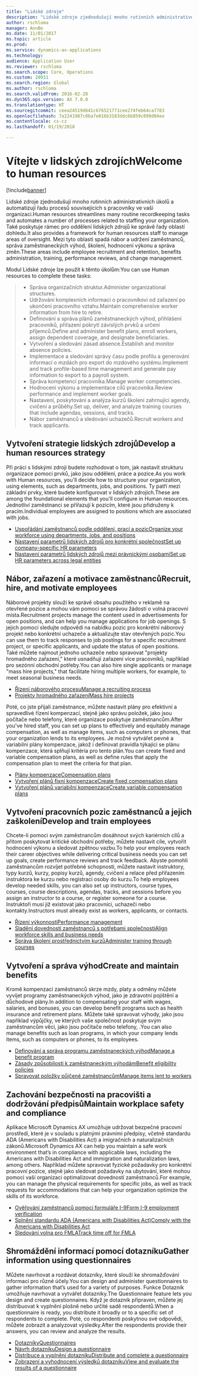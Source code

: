 ```yaml
---
title: "Lidské zdroje"
description: "Lidské zdroje zjednodušují mnoho rutinních administrativních úkolů a automatizují řadu procesů souvisejících s pracovníky ve vaší organizaci. Také poskytuje rámec pro oddělení lidských zdrojů ke správě řady oblastí dohledu. Mezi tyto oblasti spadá nábor a udržení zaměstnanců, správa zaměstnaneckých výhod, školení, hodnocení výkonu a správa změn."
author: rschloma
manager: AnnBe
ms.date: 11/01/2017
ms.topic: article
ms.prod: 
ms.service: dynamics-ax-applications
ms.technology: 
audience: Application User
ms.reviewer: rschloma
ms.search.scope: Core, Operations
ms.custom: 20931
ms.search.region: Global
ms.author: rschloma
ms.search.validFrom: 2016-02-28
ms.dyn365.ops.version: AX 7.0.0
ms.translationtype: HT
ms.sourcegitcommit: ceea24519d641c676521771cee274feb64ca7783
ms.openlocfilehash: 7a2241987c0ba7e016b3183ddc6b859c099d04ee
ms.contentlocale: cs-cz
ms.lasthandoff: 01/19/2018

---
```


# <a name="welcome-to-human-resources"></a><span data-ttu-id="8beb7-105">Vítejte v lidských zdrojích</span><span class="sxs-lookup"><span data-stu-id="8beb7-105">Welcome to human resources</span></span>

[!include[banner](../includes/banner.md)]

<span data-ttu-id="8beb7-106">Lidské zdroje zjednodušují mnoho rutinních administrativních úkolů a automatizují řadu procesů souvisejících s pracovníky ve vaší organizaci.</span><span class="sxs-lookup"><span data-stu-id="8beb7-106">Human resources streamlines many routine recordkeeping tasks and automates a number of processes related to staffing your organization.</span></span> <span data-ttu-id="8beb7-107">Také poskytuje rámec pro oddělení lidských zdrojů ke správě řady oblastí dohledu.</span><span class="sxs-lookup"><span data-stu-id="8beb7-107">It also provides a framework for human resources staff to manage areas of oversight.</span></span> <span data-ttu-id="8beb7-108">Mezi tyto oblasti spadá nábor a udržení zaměstnanců, správa zaměstnaneckých výhod, školení, hodnocení výkonu a správa změn.</span><span class="sxs-lookup"><span data-stu-id="8beb7-108">These areas include employee recruitment and retention, benefits administration, training, performance reviews, and change management.</span></span>

<span data-ttu-id="8beb7-109">Modul Lidské zdroje lze použít k těmto úkolům:</span><span class="sxs-lookup"><span data-stu-id="8beb7-109">You can use Human resources to complete these tasks:</span></span>

> + <span data-ttu-id="8beb7-110">Správa organizačních struktur.</span><span class="sxs-lookup"><span data-stu-id="8beb7-110">Administer organizational structures.</span></span>
> + <span data-ttu-id="8beb7-111">Udržování komplexních informací o pracovníkovi od zařazení po ukončení pracovního vztahu.</span><span class="sxs-lookup"><span data-stu-id="8beb7-111">Maintain comprehensive worker information from hire to retire.</span></span>
> + <span data-ttu-id="8beb7-112">Definování a správa plánů zaměstnaneckých výhod, přihlášení pracovníků, přiřazení pokrytí závislých prvků a určení příjemců.</span><span class="sxs-lookup"><span data-stu-id="8beb7-112">Define and administer benefit plans, enroll workers, assign dependent coverage, and designate beneficiaries.</span></span>
> + <span data-ttu-id="8beb7-113">Vytvoření a sledování zásad absence.</span><span class="sxs-lookup"><span data-stu-id="8beb7-113">Establish and monitor absence policies.</span></span>
> + <span data-ttu-id="8beb7-114">Implementace a sledování správy času podle profilu a generování informací o mzdách pro export do mzdového systému.</span><span class="sxs-lookup"><span data-stu-id="8beb7-114">Implement and track profile-based time management and generate pay information to export to a payroll system.</span></span>
> + <span data-ttu-id="8beb7-115">Správa kompetencí pracovníka.</span><span class="sxs-lookup"><span data-stu-id="8beb7-115">Manage worker competencies.</span></span>
> + <span data-ttu-id="8beb7-116">Hodnocení výkonu a implementace cílů pracovníka.</span><span class="sxs-lookup"><span data-stu-id="8beb7-116">Review performance and implement worker goals.</span></span>
> + <span data-ttu-id="8beb7-117">Nastavení, poskytování a analýza kurzů školení zahrnující agendy, cvičení a průběhy.</span><span class="sxs-lookup"><span data-stu-id="8beb7-117">Set up, deliver, and analyze training courses that include agendas, sessions, and tracks.</span></span>
> + <span data-ttu-id="8beb7-118">Nábor zaměstnanců a sledování uchazečů.</span><span class="sxs-lookup"><span data-stu-id="8beb7-118">Recruit workers and track applicants.</span></span>

<a name="develop-a-human-resources-strategy"></a><span data-ttu-id="8beb7-119">Vytvoření strategie lidských zdrojů</span><span class="sxs-lookup"><span data-stu-id="8beb7-119">Develop a human resources strategy</span></span>
---------------------------------------------------------

<span data-ttu-id="8beb7-120">Při práci s lidskými zdroji budete rozhodovat o tom, jak nastavit strukturu organizace pomocí prvků, jako jsou oddělení, práce a pozice.</span><span class="sxs-lookup"><span data-stu-id="8beb7-120">As you work with Human resources, you'll decide how to structure your organization, using elements, such as departments, jobs, and positions.</span></span> <span data-ttu-id="8beb7-121">Ty patří mezi základní prvky, které budete konfigurovat v lidských zdrojích.</span><span class="sxs-lookup"><span data-stu-id="8beb7-121">These are among the foundational elements that you'll configure in Human resources.</span></span> <span data-ttu-id="8beb7-122">Jednotliví zaměstnanci se přiřazují k pozicím, které jsou přidruženy k pracím.</span><span class="sxs-lookup"><span data-stu-id="8beb7-122">Individual employees are assigned to positions which are associated with jobs.</span></span>

-   [<span data-ttu-id="8beb7-123">Uspořádání zaměstnanců podle oddělení, prací a pozic</span><span class="sxs-lookup"><span data-stu-id="8beb7-123">Organize your workforce using departments, jobs, and positions</span></span>](../../talent/departments-jobs-positions.md)
-   [<span data-ttu-id="8beb7-124">Nastavení parametrů lidských zdrojů pro konkrétní společnost</span><span class="sxs-lookup"><span data-stu-id="8beb7-124">Set up company-specific HR parameters</span></span>](../../talent/set-up-company-specific-hr-parameters.md)
-   [<span data-ttu-id="8beb7-125">Nastavení parametrů lidských zdrojů mezi právnickými osobami</span><span class="sxs-lookup"><span data-stu-id="8beb7-125">Set up HR parameters across legal entities</span></span>](../../talent/set-up-hr-parameters-across-legal-entities.md) 

## <a name="recruit-hire-and-motivate-employees"></a><span data-ttu-id="8beb7-126">Nábor, zařazení a motivace zaměstnanců</span><span class="sxs-lookup"><span data-stu-id="8beb7-126">Recruit, hire, and motivate employees</span></span>

<span data-ttu-id="8beb7-127">Náborové projekty slouží ke správě obsahu použitého v reklamě na otevřené pozice a mohou vám pomoci se správou žádostí o volná pracovní místa.</span><span class="sxs-lookup"><span data-stu-id="8beb7-127">Recruitment projects manage the content used in advertisements for open positions, and can help you manage applications for job openings.</span></span> <span data-ttu-id="8beb7-128">S jejich pomocí sledujte odpovědi na nabídku pozic pro konkrétní náborový projekt nebo konkrétní uchazeče a aktualizujte stav otevřených pozic.</span><span class="sxs-lookup"><span data-stu-id="8beb7-128">You can use them to track responses to job postings for a specific recruitment project, or specific applicants, and update the status of open positions.</span></span> <span data-ttu-id="8beb7-129">Také můžete najmout jednoho uchazeče nebo spravovat "projekty hromadného zařazení," které usnadňují zařazení více pracovníků, například pro sezónní obchodní potřeby.</span><span class="sxs-lookup"><span data-stu-id="8beb7-129">You can also hire single applicants or manage "mass hire projects," that facilitate hiring multiple workers, for example, to meet seasonal business needs.</span></span>

-   [<span data-ttu-id="8beb7-130">Řízení náborového procesu</span><span class="sxs-lookup"><span data-stu-id="8beb7-130">Manage a recruiting process</span></span>](manage-recruiting-process.md)
-   [<span data-ttu-id="8beb7-131">Projekty hromadného zařazení</span><span class="sxs-lookup"><span data-stu-id="8beb7-131">Mass hire projects</span></span>](mass-hire-projects.md) 

<span data-ttu-id="8beb7-132">Poté, co jste přijali zaměstnance, můžete nastavit plány pro efektivní a spravedlivé řízení kompenzací, stejně jako správu položek, jako jsou počítače nebo telefony, které organizace poskytuje zaměstnancům.</span><span class="sxs-lookup"><span data-stu-id="8beb7-132">After you've hired staff, you can set up plans to effectively and equitably manage compensation, as well as manage items, such as computers or phones, that your organization lends to its employees.</span></span> <span data-ttu-id="8beb7-133">Je možné vytvářet pevné a variabilní plány kompenzace, jakož i definovat pravidla týkající se plánu kompenzace, která splňují kritéria pro tento plán.</span><span class="sxs-lookup"><span data-stu-id="8beb7-133">You can create fixed and variable compensation plans, as well as define rules that apply the compensation plan to meet the criteria for that plan.</span></span>

-   [<span data-ttu-id="8beb7-134">Plány kompenzace</span><span class="sxs-lookup"><span data-stu-id="8beb7-134">Compensation plans</span></span>](../../talent/compensation-plans.md)
-   [<span data-ttu-id="8beb7-135">Vytvoření plánů fixní kompenzace</span><span class="sxs-lookup"><span data-stu-id="8beb7-135">Create fixed compensation plans</span></span>](../../talent/create-fixed-compensation-plans.md)
-   [<span data-ttu-id="8beb7-136">Vytvoření plánů variabilní kompenzace</span><span class="sxs-lookup"><span data-stu-id="8beb7-136">Create variable compensation plans</span></span>](../../talent/create-variable-compensation-plans.md)

## <a name="develop-and-train-employees"></a><span data-ttu-id="8beb7-137">Vytvoření pracovních pozic zaměstnanců a jejich zaškolení</span><span class="sxs-lookup"><span data-stu-id="8beb7-137">Develop and train employees</span></span>

<span data-ttu-id="8beb7-138">Chcete-li pomoci svým zaměstnancům dosáhnout svých kariérních cílů a přitom poskytovat kritické obchodní potřeby, můžete nastavit cíle, vytvořit hodnocení výkonu a sledovat zpětnou vazbu.</span><span class="sxs-lookup"><span data-stu-id="8beb7-138">To help your employees reach their career objectives while delivering critical business needs you can set up goals, create performance reviews and track feedback.</span></span> <span data-ttu-id="8beb7-139">Abyste pomohli zaměstnancům rozvíjet potřebné schopnosti, můžete nastavit instruktory, typy kurzů, kurzy, popisy kurzů, agendy, cvičení a relace před přiřazením instruktora ke kurzu nebo registrací osoby do kurzu.</span><span class="sxs-lookup"><span data-stu-id="8beb7-139">To help employees develop needed skills, you can also set up instructors, course types, courses, course descriptions, agendas, tracks, and sessions before you assign an instructor to a course, or register someone for a course.</span></span> <span data-ttu-id="8beb7-140">Instruktoři musí již existovat jako pracovníci, uchazeči nebo kontakty.</span><span class="sxs-lookup"><span data-stu-id="8beb7-140">Instructors must already exist as workers, applicants, or contacts.</span></span>

-   [<span data-ttu-id="8beb7-141">Řízení výkonnosti</span><span class="sxs-lookup"><span data-stu-id="8beb7-141">Performance management</span></span>](../../talent/performance-management-overview.md)
-   [<span data-ttu-id="8beb7-142">Sladění dovedností zaměstnanců s potřebami společnosti</span><span class="sxs-lookup"><span data-stu-id="8beb7-142">Align workforce skills and business needs</span></span>](../../talent/skills.md)
-   [<span data-ttu-id="8beb7-143">Správa školení prostřednictvím kurzů</span><span class="sxs-lookup"><span data-stu-id="8beb7-143">Administer training through courses</span></span>](../../talent/courses.md)

## <a name="create-and-maintain-benefits"></a><span data-ttu-id="8beb7-144">Vytvoření a správa výhod</span><span class="sxs-lookup"><span data-stu-id="8beb7-144">Create and maintain benefits</span></span>

<span data-ttu-id="8beb7-145">Kromě kompenzací zaměstnanců skrze mzdy, platy a odměny můžete vyvíjet programy zaměstnaneckých výhod, jako je zdravotní pojištění a důchodové plány.</span><span class="sxs-lookup"><span data-stu-id="8beb7-145">In addition to compensating your staff with wages, salaries, and bonuses, you can develop benefit programs such as health insurance and retirement plans.</span></span> <span data-ttu-id="8beb7-146">Můžete také spravovat výhody, jako jsou například výpůjčky, ve kterých vaše společnost poskytuje svým zaměstnancům věci, jako jsou počítače nebo telefony, .</span><span class="sxs-lookup"><span data-stu-id="8beb7-146">You can also manage benefits such as loan programs, in which your company lends items, such as computers or phones, to its employees.</span></span>

-   [<span data-ttu-id="8beb7-147">Definování a správa programu zaměstnaneckých výhod</span><span class="sxs-lookup"><span data-stu-id="8beb7-147">Manage a benefit program</span></span>](../../talent/manage-benefit-program.md)
-   [<span data-ttu-id="8beb7-148">Zásady způsobilosti k zaměstnaneckým výhodám</span><span class="sxs-lookup"><span data-stu-id="8beb7-148">Benefit eligibility policies</span></span>](../../talent/benefit-eligibility-policies.md)
-   [<span data-ttu-id="8beb7-149">Spravovat položky půjčené zaměstnancům</span><span class="sxs-lookup"><span data-stu-id="8beb7-149">Manage items lent to workers</span></span>](../../talent/loan-items.md)

## <a name="maintain-workplace-safety-and-compliance"></a><span data-ttu-id="8beb7-150">Zachování bezpečnosti na pracovišti a dodržování předpisů</span><span class="sxs-lookup"><span data-stu-id="8beb7-150">Maintain workplace safety and compliance</span></span>

<span data-ttu-id="8beb7-151">Aplikace Microsoft Dynamics AX umožňuje udržovat bezpečné pracovní prostředí, které je v souladu s platnými právními předpisy, včetně standardu ADA (Americans with Disabilities Act) a imigračních a naturalizačních zákonů.</span><span class="sxs-lookup"><span data-stu-id="8beb7-151">Microsoft Dynamics AX can help you maintain a safe work environment that’s in compliance with applicable laws, including the Americans with Disabilities Act and immigration and naturalization laws, among others.</span></span> <span data-ttu-id="8beb7-152">Například můžete spravovat fyzické požadavky pro konkrétní pracovní pozice, stejně jako sledovat požadavky na ubytování, které mohou pomoci vaší organizaci optimalizovat dovedností zaměstnanců.</span><span class="sxs-lookup"><span data-stu-id="8beb7-152">For example, you can manage the physical requirements for specific jobs, as well as track requests for accommodations that can help your organization optimize the skills of its workforce.</span></span>

-   [<span data-ttu-id="8beb7-153">Ověřování zaměstnanců pomocí formuláře I-9</span><span class="sxs-lookup"><span data-stu-id="8beb7-153">Form I-9 employment verification</span></span>](localizations/noam-usa-form-i-9-verification.md)
-   [<span data-ttu-id="8beb7-154">Splnění standardu ADA (Americans with Disabilities Act)</span><span class="sxs-lookup"><span data-stu-id="8beb7-154">Comply with the Americans with Disabilities Act</span></span>](localizations/noam-usa-comply-ada.md)
-   [<span data-ttu-id="8beb7-155">Sledování volna pro FMLA</span><span class="sxs-lookup"><span data-stu-id="8beb7-155">Track time off for FMLA</span></span>](localizations/noam-usa-track-time-for-fmla.md)

## <a name="gather-information-using-questionnaires"></a><span data-ttu-id="8beb7-156">Shromáždění informací pomocí dotazníku</span><span class="sxs-lookup"><span data-stu-id="8beb7-156">Gather information using questionnaires</span></span>

<span data-ttu-id="8beb7-157">Můžete navrhovat a rozdávat dotazníky, které slouží ke shromažďování informací pro různé účely.</span><span class="sxs-lookup"><span data-stu-id="8beb7-157">You can design and administer questionnaires to gather information that’s used for a variety of purposes.</span></span> <span data-ttu-id="8beb7-158">Funkce Dotazník umožňuje navrhovat a vytvářet dotazníky.</span><span class="sxs-lookup"><span data-stu-id="8beb7-158">The Questionnaire feature lets you design and create questionnaires.</span></span> <span data-ttu-id="8beb7-159">Když je dotazník připraven, můžete jej distribuovat k vyplnění plošně nebo určité sadě respondentů.</span><span class="sxs-lookup"><span data-stu-id="8beb7-159">When a questionnaire is ready, you distribute it broadly or to a specific set of respondents to complete.</span></span> <span data-ttu-id="8beb7-160">Poté, co respondenti poskytnou své odpovědi, můžete zobrazit a analyzovat výsledky.</span><span class="sxs-lookup"><span data-stu-id="8beb7-160">After the respondents provide their answers, you can review and analyze the results.</span></span>

-   [<span data-ttu-id="8beb7-161">Dotazníky</span><span class="sxs-lookup"><span data-stu-id="8beb7-161">Questionnaires</span></span>](../../talent/questionnaires.md)
-   [<span data-ttu-id="8beb7-162">Návrh dotazníku</span><span class="sxs-lookup"><span data-stu-id="8beb7-162">Design a questionnaire</span></span>](../../talent/design-questionnaires.md)
-   [<span data-ttu-id="8beb7-163">Distribuce a vyplnění dotazníku</span><span class="sxs-lookup"><span data-stu-id="8beb7-163">Distribute and complete a questionnaire</span></span>](../../talent/distribute-questionnaires.md)
-   [<span data-ttu-id="8beb7-164">Zobrazení a vyhodnocení výsledků dotazníku</span><span class="sxs-lookup"><span data-stu-id="8beb7-164">View and evaluate the results of a questionnaire</span></span>](../../talent/evaluate-questionnaire-results.md)



